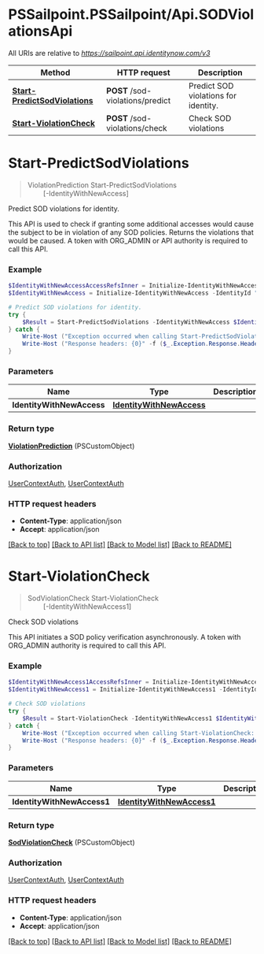 # PSSailpoint.PSSailpoint/Api.SODViolationsApi

All URIs are relative to *https://sailpoint.api.identitynow.com/v3*

Method | HTTP request | Description
------------- | ------------- | -------------
[**Start-PredictSodViolations**](SODViolationsApi.md#Start-PredictSodViolations) | **POST** /sod-violations/predict | Predict SOD violations for identity.
[**Start-ViolationCheck**](SODViolationsApi.md#Start-ViolationCheck) | **POST** /sod-violations/check | Check SOD violations


<a name="Start-PredictSodViolations"></a>
# **Start-PredictSodViolations**
> ViolationPrediction Start-PredictSodViolations<br>
> &nbsp;&nbsp;&nbsp;&nbsp;&nbsp;&nbsp;&nbsp;&nbsp;[-IdentityWithNewAccess] <PSCustomObject><br>

Predict SOD violations for identity.

This API is used to check if granting some additional accesses would cause the subject to be in violation of any SOD policies. Returns the violations that would be caused.  A token with ORG_ADMIN or API authority is required to call this API.

### Example
```powershell
$IdentityWithNewAccessAccessRefsInner = Initialize-IdentityWithNewAccessAccessRefsInner -Type "ENTITLEMENT" -Id "2c91809773dee32014e13e122092014e" -Name "CN=entitlement.490efde5,OU=OrgCo,OU=ServiceDept,DC=HQAD,DC=local"
$IdentityWithNewAccess = Initialize-IdentityWithNewAccess -IdentityId "2c91808568c529c60168cca6f90c1313" -AccessRefs $IdentityWithNewAccessAccessRefsInner # IdentityWithNewAccess | 

# Predict SOD violations for identity.
try {
    $Result = Start-PredictSodViolations -IdentityWithNewAccess $IdentityWithNewAccess
} catch {
    Write-Host ("Exception occurred when calling Start-PredictSodViolations: {0}" -f ($_.ErrorDetails | ConvertFrom-Json))
    Write-Host ("Response headers: {0}" -f ($_.Exception.Response.Headers | ConvertTo-Json))
}
```

### Parameters

Name | Type | Description  | Notes
------------- | ------------- | ------------- | -------------
 **IdentityWithNewAccess** | [**IdentityWithNewAccess**](IdentityWithNewAccess.md)|  | 

### Return type

[**ViolationPrediction**](ViolationPrediction.md) (PSCustomObject)

### Authorization

[UserContextAuth](../README.md#UserContextAuth), [UserContextAuth](../README.md#UserContextAuth)

### HTTP request headers

 - **Content-Type**: application/json
 - **Accept**: application/json

[[Back to top]](#) [[Back to API list]](../README.md#documentation-for-api-endpoints) [[Back to Model list]](../README.md#documentation-for-models) [[Back to README]](../README.md)

<a name="Start-ViolationCheck"></a>
# **Start-ViolationCheck**
> SodViolationCheck Start-ViolationCheck<br>
> &nbsp;&nbsp;&nbsp;&nbsp;&nbsp;&nbsp;&nbsp;&nbsp;[-IdentityWithNewAccess1] <PSCustomObject><br>

Check SOD violations

This API initiates a SOD policy verification asynchronously.  A token with ORG_ADMIN authority is required to call this API.

### Example
```powershell
$IdentityWithNewAccess1AccessRefsInner = Initialize-IdentityWithNewAccess1AccessRefsInner -Type "ENTITLEMENT" -Id "2c91809773dee32014e13e122092014e" -Name "CN=entitlement.490efde5,OU=OrgCo,OU=ServiceDept,DC=HQAD,DC=local"
$IdentityWithNewAccess1 = Initialize-IdentityWithNewAccess1 -IdentityId "2c91809050db617d0150e0bf3215385e" -AccessRefs $IdentityWithNewAccess1AccessRefsInner -ClientMetadata @{ key_example = "MyInner" } # IdentityWithNewAccess1 | 

# Check SOD violations
try {
    $Result = Start-ViolationCheck -IdentityWithNewAccess1 $IdentityWithNewAccess1
} catch {
    Write-Host ("Exception occurred when calling Start-ViolationCheck: {0}" -f ($_.ErrorDetails | ConvertFrom-Json))
    Write-Host ("Response headers: {0}" -f ($_.Exception.Response.Headers | ConvertTo-Json))
}
```

### Parameters

Name | Type | Description  | Notes
------------- | ------------- | ------------- | -------------
 **IdentityWithNewAccess1** | [**IdentityWithNewAccess1**](IdentityWithNewAccess1.md)|  | 

### Return type

[**SodViolationCheck**](SodViolationCheck.md) (PSCustomObject)

### Authorization

[UserContextAuth](../README.md#UserContextAuth), [UserContextAuth](../README.md#UserContextAuth)

### HTTP request headers

 - **Content-Type**: application/json
 - **Accept**: application/json

[[Back to top]](#) [[Back to API list]](../README.md#documentation-for-api-endpoints) [[Back to Model list]](../README.md#documentation-for-models) [[Back to README]](../README.md)

